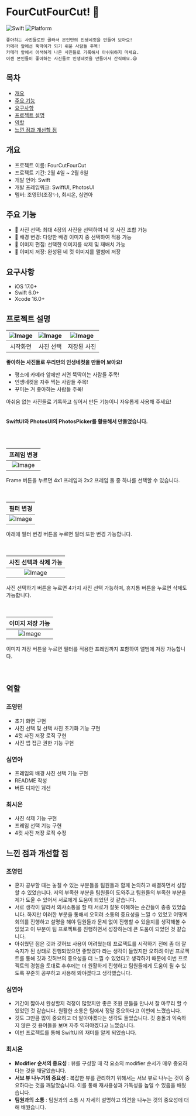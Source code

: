 # FourCutFourCut! 📸
![Swift](https://img.shields.io/badge/Swift-6.0-F05138?logo=swift)
![Platform](https://img.shields.io/badge/Platforms-iOS%2017.0+-007AFF?logo=apple)

    좋아하는 사진들로만 골라서 본인만의 인생네컷을 만들어 보아요!
    카메라 앞에선 뚝딱이가 되기 쉬운 사람들 주목!
    카메라 앞에서 어색하게 나온 사진들로 기록해서 아쉬워하지 마세요.
    이젠 본인들이 좋아하는 사진들로 인생네컷을 만들어서 간직해요.😃

## 목차

- [개요](#개요)
- [주요 기능](#주요기능)
- [요구사항](#요구사항)
- [프로젝트 설명](#프로젝트-설명)
- [역할](#역할)
- [느낀 점과 개선할 점](#느낀-점과-개선할-점)

## 개요

- 프로젝트 이름: FourCutFourCut
- 프로젝트 기간: 2월 4일 ~ 2월 6일
- 개발 언어: Swift
- 개발 프레임워크: SwiftUI, PhotosUI
- 멤버: 조영민(조장✨), 최시온, 심연아

## 주요 기능

- 📸 사진 선택: 최대 4장의 사진을 선택하여 네 컷 사진 조합 가능
- 🎨 배경 변경: 다양한 배경 이미지 중 선택하여 적용 가능
- 🔄 이미지 편집: 선택한 이미지를 삭제 및 재배치 가능
- 💾 이미지 저장: 완성된 네 컷 이미지를 앨범에 저장

## 요구사항

- iOS 17.0+
- Swift 6.0+
- Xcode 16.0+

## 프로젝트 설명

| ![Image](https://github.com/user-attachments/assets/431aa614-ef0e-4c51-ad66-88a05111685c) | ![Image](https://github.com/user-attachments/assets/84ce0970-94d1-499e-8ad1-d4d5fa5b76f0) | ![Image](https://github.com/user-attachments/assets/e59a0249-1cfa-4060-9349-a1cd6060ff6c) |
| :---------------------------------------------------------------------------------------: | :---------------------------------------------------------------------------------------: | :---------------------------------------------------------------------------------------: |
|                                         시작화면                                          |                                         사진 선택                                         |                                        저장된 사진                                        |

**좋아하는 사진들로 우리만의 인생네컷을 만들어 보아요!**

- 평소에 카메라 앞에만 서면 뚝딱이는 사람들 주목!
- 인생네컷을 자주 찍는 사람들 주목!
- 꾸미는 거 좋아하는 사람들 주목!

아쉬움 없는 사진들로 기록하고 싶어서 만든 기능이니 자유롭게 사용해 주세요!
<br/> <br/> <br/>
**SwiftUI와 PhotosUI의 PhotosPicker를 활용해서 만들었습니다.**

<br/> <br/>

|                                        프레임 변경                                        |
| :---------------------------------------------------------------------------------------: |
| ![Image](https://github.com/user-attachments/assets/35bb7825-2de5-4bc7-8a57-bc6e4c7a6756) |

Frame 버튼을 누르면 4x1 프레임과 2x2 프레임 둘 중 하나를 선택할 수 있습니다.
<br/> <br/><br/> 

|                                         필터 변경                                         |
| :---------------------------------------------------------------------------------------: |
| ![Image](https://github.com/user-attachments/assets/e5b6bb10-d41b-4bd9-98ca-81b8663c9030) |

아래에 필터 변경 버튼을 누르면 필터 또한 변경 가능합니다.
<br/> <br/><br/> 

|                                   사진 선택과 삭제 가능                                   |
| :---------------------------------------------------------------------------------------: |
| ![Image](https://github.com/user-attachments/assets/16a402b7-0322-4b3b-9b15-aa1e28575e60) |

사진 선택하기 버튼을 누르면 4가지 사진 선택 가능하며, 휴지통 버튼을 누르면 삭제도 가능합니다.
<br/> <br/><br/> 

|                                     이미지 저장 가능                                      |
| :---------------------------------------------------------------------------------------: |
| ![Image](https://github.com/user-attachments/assets/c84a611d-9a17-4e9b-bfb5-3f6bd3415ad6) |

이미지 저장 버튼을 누르면 필터를 적용한 프레임까지 포함하여 앨범에 저장 가능합니다.
<br/> <br/><br/> 

## 역할

### 조영민

- 초기 화면 구현
- 사진 선택 및 선택 사진 초기화 기능 구현
- 4컷 사진 저장 로직 구현
- 사진 앱 접근 권한 기능 구현

### 심연아

- 프레임의 배경 사진 선택 기능 구현
- README 작성
- 버튼 디자인 개선

### 최시온

- 사진 삭제 기능 구현
- 프레임 선택 기능 구현
- 4컷 사진 저장 로직 수정

## 느낀 점과 개선할 점

### 조영민

- 혼자 공부할 때는 놓칠 수 있는 부분들을 팀원들과 함께 논의하고 해결하면서 성장할 수 있었습니다. 저의 부족한 부분을 팀원들이 도와주고 팀원들의 부족한 부분을 제가 도울 수 있어서 서로에게 도움이 되었던 것 같습니다.
- 서로 생각이 달라서 의사소통을 할 때 서로가 잘못 이해하는 순간들이 종종 있었습니다. 하지만 이러한 부분을 통해서 오히려 소통의 중요성을 느낄 수 있었고 어떻게 회의를 진행하고 설명을 해야 팀원들과 문제 없이 진행할 수 있을지를 생각해볼 수 있었고 이 부분이 팀 프로젝트를 진행하면서 성장하는데 큰 도움이 되었던 것 같습니다. 
- 아쉬웠던 점은 깃과 깃허브 사용이 어려웠는데 프로젝트를 시작하기 전에 좀 더 잘 숙지가 된 상태로 진행되었으면 좋았겠다 라는 생각이 들었지만 오히려 이번 프로젝트를 통해 깃과 깃허브의 중요성을 더 느낄 수 있었다고 생각하기 때문에 이번 프로젝트의 경험을 토대로 추후에는 더 원활하게 진행하고 팀원들에게 도움이 될 수 있도록 꾸준히 공부하고 사용해 봐야겠다고 생각했습니다.

### 심연아

- 기간이 짧아서 완성할지 걱정이 많았지만 좋은 조원 분들을 만나서 잘 마무리 할 수 있었던 것 같습니다. 원활한 소통은 팀에서 정말 중요하다고 이번에 느꼈습니다.
- 깃도 그만큼 많이 중요하고 더 알아야겠다는 생각도 들었습니다. 깃 충돌과 익숙하지 않은 깃 용어들을 보며 자주 익혀야겠다고 느꼈습니다.
- 이번 프로젝트를 통해 SwiftUI의 재미를 알게 되었습니다.

### 최시온

- **Modifier 순서의 중요성** : 뷰를 구성할 때 각 요소의 modifier 순서가 매우 중요하다는 것을 깨달았습니다.
- **서브 뷰 나누기의 중요성** : 복잡한 뷰를 관리하기 위해서는 서브 뷰로 나누는 것이 중요하다는 것을 깨달았습니다. 이를 통해 재사용성과 가독성을 높일 수 있음을 배웠습니다.
- **팀원과의 소통** : 팀원과의 소통 시 자세히 설명하고 의견을 나누는 것의 중요성에 대해 배웠습니다.
